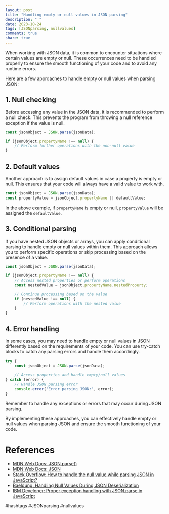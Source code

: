 ```yaml
---
layout: post
title: "Handling empty or null values in JSON parsing"
description: " "
date: 2023-10-24
tags: [JSONparsing, nullvalues]
comments: true
share: true
---
```


When working with JSON data, it is common to encounter situations where certain values are empty or null. These occurrences need to be handled properly to ensure the smooth functioning of your code and to avoid any runtime errors.

Here are a few approaches to handle empty or null values when parsing JSON:

## 1. Null checking

Before accessing any value in the JSON data, it is recommended to perform a null check. This prevents the program from throwing a null reference exception if the value is null.

```javascript
const jsonObject = JSON.parse(jsonData);

if (jsonObject.propertyName !== null) {
    // Perform further operations with the non-null value
}
```

## 2. Default values

Another approach is to assign default values in case a property is empty or null. This ensures that your code will always have a valid value to work with.

```javascript
const jsonObject = JSON.parse(jsonData);
const propertyValue = jsonObject.propertyName || defaultValue;
```

In the above example, if `propertyName` is empty or null, `propertyValue` will be assigned the `defaultValue`.

## 3. Conditional parsing

If you have nested JSON objects or arrays, you can apply conditional parsing to handle empty or null values within them. This approach allows you to perform specific operations or skip processing based on the presence of a value.

```javascript
const jsonObject = JSON.parse(jsonData);

if (jsonObject.propertyName !== null) {
    // Access nested properties or perform operations
    const nestedValue = jsonObject.propertyName.nestedProperty;

    // Continue processing based on the value
    if (nestedValue !== null) {
        // Perform operations with the nested value
    }
}
```

## 4. Error handling

In some cases, you may need to handle empty or null values in JSON differently based on the requirements of your code. You can use try-catch blocks to catch any parsing errors and handle them accordingly.

```javascript
try {
    const jsonObject = JSON.parse(jsonData);

    // Access properties and handle empty/null values
} catch (error) {
    // Handle JSON parsing error
    console.error('Error parsing JSON:', error);
}
```

Remember to handle any exceptions or errors that may occur during JSON parsing.

By implementing these approaches, you can effectively handle empty or null values when parsing JSON and ensure the smooth functioning of your code.

# References
- [MDN Web Docs: JSON.parse()](https://developer.mozilla.org/en-US/docs/Web/JavaScript/Reference/Global_Objects/JSON/parse) 
- [MDN Web Docs: JSON](https://developer.mozilla.org/en-US/docs/Learn/JavaScript/Objects/JSON)
- [Stack Overflow: How to handle the null value while parsing JSON in JavaScript?](https://stackoverflow.com/questions/35516765/how-to-handle-the-null-value-while-parsing-json-in-javascript) 
- [Baeldung: Handling Null Values During JSON Deserialization](https://www.baeldung.com/jackson-deserialize-null-to-empty-string) 
- [IBM Developer: Proper exception handling with JSON.parse in JavaScript](https://developer.ibm.com/tutorials/of-try-catch-and-finally-in-javascript/) 

#hashtags
#JSONparsing #nullvalues